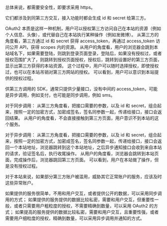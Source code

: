 总体来说，都需要安全性，即要求采用 https。

它们都涉及到同第三方交互，接入功能时都会生成 id 和 secret 给第三方。

OAuth2 本质是这样一种机制，用户可以授权第三方访问自己在本站的资源（例如个人信息、头像），或代替自己在本站执行某种操作（例如发微博）。
从第三方的角度看，第三方通过 id 和 secret 获得 access_token，再通过 access_token 访问公开 API，获得 scopes 内的资源。
从用户的角度看，用户的浏览器会跳到本站域名下，如果需要登陆，则跳到登录页面登录，登陆后，如果没有授权过，或者授权范围扩大了，则跳转到授权页面授权，授权后，跳转到设置好的第三方页面，显示出第三方获得的本站资源。
这个过程中，用户可以随时选择授权，即使授权过，也可以在本站吊销对第三方网站的授权。
可以看到，用户可以意识到本站提供的授权过程。

供第三方调用的 SDK，通常只提供少量接口，没有中间的 access_token，可能是异步调用，例如支付，也可能是同步调用，例如 sms。

对于同步调用：
从第三方角度看，把接口需要的参数，以及 id 和 secret，组合起来，按照一定的加密方式，加密成签名，签名同参数一起，传递给接口，接口会返回结果。
从用户的角度看，不会直接接触到第三方页面，用户意识不到本站的这个服务。

对于异步调用：
从第三方角度看，把接口需要的参数，以及 id 和 secret，组合起来，按照一定的加密方式，加密成签名，签名同参数一起，传递给接口，接口会返回一个本站地址，浏览器跳转到这个本站地址，之后异步通知接口会收到来自本站的请求，验证签名后，执行收尾操作。
从用户的角度看，浏览器会跳转到本站页面，完成操作后，浏览器跳回第三方页面。
可以看到，用户在本站做了操作，但是没有授权过程。

对于本站来说，如果部分第三方账户被滥用，威胁其它正常账户的服务，应该及时这些异常账户。

如果提供的服务很简单，不用和用户交互，或者提供公开的数据，可以采用同步调用的方式；
如果提供的服务提供的数据比较私密，需要和用户交互，但重要性一般，或者只需要用户粗粒度的授权，不需要精确到数量，可以采用 OAuth2 的方式；
如果提高的服务提供的数据比较私密，需要和用户交互，且重要性强，或者需要用户细粒度的授权，精确到数量，可以采用异步调用并通知的方式。